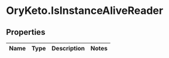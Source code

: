 # OryKeto.IsInstanceAliveReader

## Properties
Name | Type | Description | Notes
------------ | ------------- | ------------- | -------------


